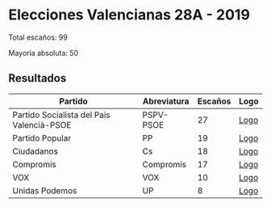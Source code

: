 # Elecciones Valencianas 28A - 2019

Total escaños: 99

Mayoría absoluta: 50

## Resultados

| Partido | Abreviatura | Escaños | Logo |
| - | - | - | - |
| Partido Socialista del País Valencià-PSOE | PSPV-PSOE | 27 | [Logo](https://github.com/playzzz/Pactos/blob/master/Logos/PSOE.jpg?raw=true)
| Partido Popular | PP | 19 | [Logo](https://github.com/playzzz/Pactos/blob/master/Logos/PP.jpg?raw=true)
| Ciudadanos | Cs | 18 | [Logo](https://github.com/playzzz/Pactos/blob/master/Logos/Cs.jpg?raw=true)
| Compromís | Compromís | 17 | [Logo](https://github.com/playzzz/Pactos/blob/master/Logos/Compromís.jpg?raw=true)
| VOX | VOX | 10 | [Logo](https://github.com/playzzz/Pactos/blob/master/Logos/Podemos.jpg?raw=true)
| Unidas Podemos | UP | 8 | [Logo](https://github.com/playzzz/Pactos/blob/master/Logos/UP.jpg?raw=true)
